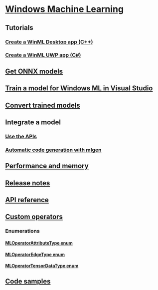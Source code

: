 # [Windows Machine Learning](index.md)
## Tutorials
### [Create a WinML Desktop app (C++)](get-started-desktop.md)
### [Create a WinML UWP app (C#)](get-started-uwp.md)
## [Get ONNX models](get-onnx-model.md)
## [Train a model for Windows ML in Visual Studio](train-model-vs-tools-ai.md)
## [Convert trained models](convert-model-winmltools.md)
## Integrate a model
### [Use the APIs](integrate-model.md)
### [Automatic code generation with mlgen](mlgen.md)
## [Performance and memory](performance-memory.md)
## [Release notes](release-notes.md)
## [API reference](https://docs.microsoft.com/uwp/api/windows.ai.machinelearning)
## [Custom operators](custom-operators.md)
### Enumerations
#### [MLOperatorAttributeType enum](custom-operators/MLOperatorAttributeType.md)
#### [MLOperatorEdgeType enum](custom-operators/MLOperatorEdgeType.md)
#### [MLOperatorTensorDataType enum](custom-operators/MLOperatorTensorDataType.md)
## [Code samples](https://github.com/Microsoft/Windows-Machine-Learning)
